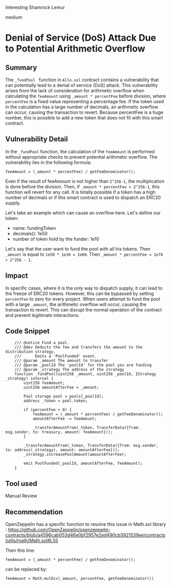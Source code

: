 Interesting Shamrock Lemur

medium

# Denial of Service (DoS) Attack Due to Potential Arithmetic Overflow
## Summary

The `_fundPool ` function in `Allo.sol` contract contains a vulnerability that can potentially lead to a denial of service (DoS) attack. This vulnerability arises from the lack of consideration for arithmetic overflow when calculating the `feeAmount` using `_amount * percentFee` before division, where `percentFee` is a fixed value representing a percentage fee. If the token used in the calculation has a large number of decimals, an arithmetic overflow can occur, causing the transaction to revert. Because percentFee is a huge number, this is possible to add a new token that does not fit with this smart contract.

## Vulnerability Detail

In the `_fundPool` function, the calculation of the `feeAmount` is performed without appropriate checks to prevent potential arithmetic overflow. The vulnerability lies in the following formula:

`feeAmount = (_amount * percentFee) / getFeeDenominator();`

Even if the result of feeAmount is not higher than `2^256-1`, the multiplication is done before the division. Then, if `_amount * percentFee > 2^256-1`, this function will revert for any call. It is totally possible if a token has a high number of decimals or if this smart contract is used to dispatch an ERC20 supply.

Let's take an example which can cause an overflow here. Let's define our token:
- name: fundingToken
- decimals(): 1e50
- number of token hold by the funder: 1e10

Let's say that the user want to fund the pool with all his tokens. Then `_amount` is equal to `1e50 * 1e10 = 1e60`.
Then `_amount * percentFee = 1e78 > 2^256 - 1`.

## Impact

In specific cases, where it is the only way to dispatch supply, it can lead to the freeze of ERC20 tokens. However, this can be bypassed by setting `percentFee` to zero for every project.
When users attempt to fund the pool with a large `_amount`, the arithmetic overflow will occur, causing the transaction to revert. This can disrupt the normal operation of the contract and prevent legitimate interactions.

## Code Snippet

```solidity
    /// @notice Fund a pool.
    /// @dev Deducts the fee and transfers the amount to the distribution strategy.
    ///      Emits a 'PoolFunded' event.
    /// @param _amount The amount to transfer
    /// @param _poolId The 'poolId' for the pool you are funding
    /// @param _strategy The address of the strategy
    function _fundPool(uint256 _amount, uint256 _poolId, IStrategy _strategy) internal {
        uint256 feeAmount;
        uint256 amountAfterFee = _amount;

        Pool storage pool = pools[_poolId];
        address _token = pool.token;

        if (percentFee > 0) {
            feeAmount = (_amount * percentFee) / getFeeDenominator();
            amountAfterFee -= feeAmount;

            _transferAmountFrom(_token, TransferData({from: msg.sender, to: treasury, amount: feeAmount}));
        }

        _transferAmountFrom(_token, TransferData({from: msg.sender, to: address(_strategy), amount: amountAfterFee}));
        _strategy.increasePoolAmount(amountAfterFee);

        emit PoolFunded(_poolId, amountAfterFee, feeAmount);
    }
```

## Tool used

Manual Review

## Recommendation

OpenZeppelin has a specific function to resolve this issue in Math.sol library : https://github.com/OpenZeppelin/openzeppelin-contracts/blob/a4596cab053d46e0bf2957e2ed490cb3921539ee/contracts/utils/math/Math.sol#L55

Then this line:
```solidity
feeAmount = (_amount * percentFee) / getFeeDenominator();
```
can be replaced by:
```solidity
feeAmount = Math.mulDiv(_amount, percentFee, getFeeDenominator())
```

